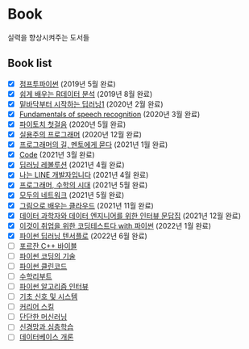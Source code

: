 # Book 
실력을 향상시켜주는 도서들
## Book list
- [x] [점프투파이썬](http://www.kyobobook.co.kr/product/detailViewKor.laf?ejkGb=KOR&mallGb=KOR&barcode=9791163030911&orderClick=LAG&Kc=) (2019년 5월 완료)
- [x] [쉽게 배우는 R데이터 분석](http://www.kyobobook.co.kr/product/detailViewKor.laf?ejkGb=KOR&mallGb=KOR&barcode=9791187370949&orderClick=LEa&Kc=) (2019년 8월 완료)
- [x] [밑바닥부터 시작하는 딥러닝1](http://www.kyobobook.co.kr/product/detailViewKor.laf?ejkGb=KOR&mallGb=KOR&barcode=9788968484636&orderClick=LEa&Kc=) (2020년 2월 완료)
- [x] [Fundamentals of speech recognition](https://www.amazon.com/Fundamentals-Speech-Recognition-Lawrence-Rabiner/dp/0130151572/ref=sr_1_1?dchild=1&keywords=fundamentals+of+speech+recognition&qid=1597666678&sr=8-1) (2020년 3월 완료)
- [x] [파이토치 첫걸음](http://www.kyobobook.co.kr/product/detailViewKor.laf?ejkGb=KOR&mallGb=KOR&barcode=9791162241899&orderClick=LAG&Kc=) (2020년 5월 완료)
- [x] [실용주의 프로그래머](http://www.kyobobook.co.kr/product/detailViewKor.laf?ejkGb=KOR&mallGb=KOR&barcode=9788966261031&orderClick=LAG&Kc=) (2020년 12월 완료)
- [x] [프로그래머의 길, 멘토에게 묻다](http://www.kyobobook.co.kr/product/detailViewKor.laf?ejkGb=KOR&mallGb=KOR&barcode=9788991268807&orderClick=LAG&Kc=) (2021년 1월 완료)
- [x] [Code](http://www.kyobobook.co.kr/product/detailViewKor.laf?ejkGb=KOR&mallGb=KOR&barcode=9788966261253&orderClick=LAG&Kc=) (2021년 3월 완료)
- [x] [딥러닝 레볼루션](http://www.kyobobook.co.kr/product/detailViewKor.laf?ejkGb=KOR&mallGb=KOR&barcode=9788947545228&orderClick=LAG&Kc=) (2021년 4월 완료)
- [x] [나는 LINE 개발자입니다](http://www.kyobobook.co.kr/product/detailViewKor.laf?ejkGb=KOR&mallGb=KOR&barcode=9791162242162&orderClick=LEa&Kc=) (2021년 4월 완료)
- [x] [프로그래머, 수학의 시대](http://www.kyobobook.co.kr/product/detailViewKor.laf?ejkGb=KOR&mallGb=KOR&barcode=9788997924509&orderClick=LAG&Kc=) (2021년 5월 완료)
- [x] [모두의 네트워크](http://www.kyobobook.co.kr/product/detailViewKor.laf?ejkGb=KOR&mallGb=KOR&barcode=9791160505030&orderClick=LAG&Kc=) (2021년 5월 완료)
- [x] [그림으로 배우는 클라우드](http://www.kyobobook.co.kr/product/detailViewKor.laf?ejkGb=KOR&mallGb=KOR&barcode=9788931463149&orderClick=LAG&Kc=) (2021년 11월 완료)
- [x] [데이터 과학자와 데이터 엔지니어를 위한 인터뷰 문답집](http://www.kyobobook.co.kr/product/detailViewKor.laf?ejkGb=KOR&mallGb=KOR&barcode=9791190665230&orderClick=LEa&Kc=) (2021년 12월 완료)
- [x] [이것이 취업을 위한 코딩테스트다 with 파이썬](http://www.kyobobook.co.kr/product/detailViewKor.laf?ejkGb=KOR&mallGb=KOR&barcode=9791162243077&orderClick=LAG&Kc=) (2022년 1월 완료)
- [x] [파이썬 딥러닝 텐서플로](http://www.kyobobook.co.kr/product/detailViewKor.laf?ejkGb=KOR&mallGb=KOR&barcode=9788956749099&orderClick=LAG&Kc=) (2022년 6월 완료)
- [ ] [포르잔 C++ 바이블](http://www.kyobobook.co.kr/product/detailViewKor.laf?ejkGb=KOR&mallGb=KOR&barcode=9791156645030&orderClick=LAG&Kc=)
- [ ] [파이썬 코딩의 기술](http://www.kyobobook.co.kr/product/detailViewKor.laf?ejkGb=KOR&mallGb=KOR&barcode=9791165213190&orderClick=LET&Kc=)
- [ ] [파이썬 클린코드](http://www.kyobobook.co.kr/product/detailViewKor.laf?mallGb=KOR&ejkGb=KOR&linkClass=&barcode=9791161340463)
- [ ] [수학리부트](http://www.kyobobook.co.kr/product/detailViewKor.laf?ejkGb=KOR&mallGb=KOR&barcode=9788966262625&orderClick=LEA&Kc=)
- [ ] [파이썬 알고리즘 인터뷰](http://www.kyobobook.co.kr/product/detailViewKor.laf?ejkGb=KOR&mallGb=KOR&barcode=9791189909178&orderClick=LAG&Kc=)
- [ ] [기초 신호 및 시스템](http://www.kyobobook.co.kr/product/detailViewKor.laf?ejkGb=KOR&mallGb=KOR&barcode=9791156642657&orderClick=LAG&Kc=)
- [ ] [커리어 스킬](http://www.kyobobook.co.kr/product/detailViewKor.laf?ejkGb=KOR&mallGb=KOR&barcode=9791160507621&orderClick=LAG&Kc=)
- [ ] [단단한 머신러닝](http://www.kyobobook.co.kr/product/detailViewKor.laf?ejkGb=KOR&mallGb=KOR&barcode=9791188621989&orderClick=LAG&Kc=)
- [ ] [신경망과 심층학습](http://www.kyobobook.co.kr/product/detailViewKor.laf?ejkGb=KOR&mallGb=KOR&barcode=9791188621668&orderClick=LAG&Kc=)
- [ ] [데이터베이스 개론](http://www.kyobobook.co.kr/product/detailViewKor.laf?ejkGb=KOR&mallGb=KOR&barcode=9791156644316&orderClick=LAG&Kc=)